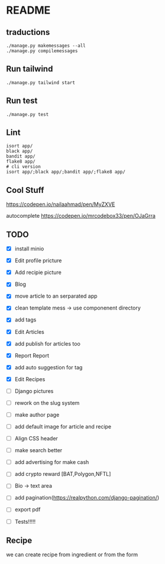 # README #


## traductions ##
```
./manage.py makemessages --all
./manage.py compilemessages
```
## Run tailwind ##
```
./manage.py tailwind start
```
## Run test ##
```
./manage.py test
```

## Lint ##
```
isort app/
black app/
bandit app/
flake8 app/
# cli version
isort app/;black app/;bandit app/;flake8 app/
```


## Cool Stuff ##
https://codepen.io/nailaahmad/pen/MyZXVE

autocomplete
https://codepen.io/mrcodebox33/pen/OJaGrra


## TODO ##
 - [x] install minio
 - [x] Edit profile pricture
 - [x] Add recipie picture
 - [x] Blog
 - [x] move article to an serparated app
 - [x] clean template mess -> use componenent directory
 - [x] add tags
 - [x] Edit Articles
 - [x] add publish for articles too
 - [x] Report Report
 - [x] add auto suggestion for tag
 - [x] Edit Recipes
 - [ ] Django pictures
 - [ ] rework on the slug system
 - [ ] make author page
 - [ ] add default image for article and recipe
 - [ ] Align CSS header
 - [ ] make search better
 - [ ] add advertising for make cash
 - [ ] add crypto reward [BAT,Polygon,NFTL]
 - [ ] Bio -> text area
 - [ ] add pagination(https://realpython.com/django-pagination/)
 - [ ] export pdf
 - [ ] Tests!!!!!



## Recipe 

 we can create recipe from ingredient or from the form